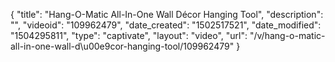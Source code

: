 {
    "title": "Hang-O-Matic All-In-One Wall D&eacute;cor Hanging Tool",
    "description": "",
    "videoid": "109962479",
    "date_created": "1502517521",
    "date_modified": "1504295811",
    "type": "captivate",
    "layout": "video",
    "url": "\/v\/hang-o-matic-all-in-one-wall-d\u00e9cor-hanging-tool\/109962479"
}